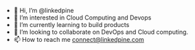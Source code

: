 - 👋 Hi, I’m @linkedpine
- 👀 I’m interested in Cloud Computing and Devops
- 🌱 I’m currently learning to build products
- 💞️ I’m looking to collaborate on DevOps and Cloud computing.
- 📫 How to reach me connect@linkedpine.com

<!---
linkedpine/linkedpine is a ✨ special ✨ repository because its `README.md` (this file) appears on your GitHub profile.
You can click the Preview link to take a look at your changes.
--->
